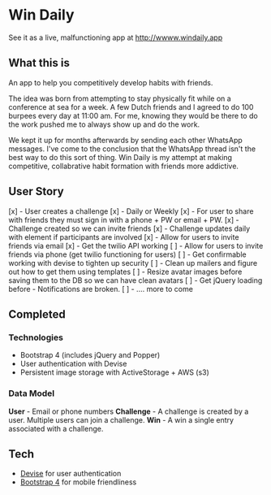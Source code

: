 # Win Daily

See it as a live, malfunctioning app at http://wwww.windaily.app

## What this is

An app to help you competitively develop habits with friends.

The idea was born from attempting to stay physically fit while on a conference at sea for a week. A few Dutch friends and I agreed to do 100 burpees every day at 11:00 am. For me, knowing they would be there to do the work pushed me to always show up and do the work.

We kept it up for months afterwards by sending each other WhatsApp messages. I've come to the conclusion that the WhatsApp thread isn't the best way to do this sort of thing. Win Daily is my attempt at making competitive, collabrative habit formation with friends more addictive.

## User Story

[x] - User creates a challenge
[x]   - Daily or Weekly
[x] - For user to share with friends they must sign in with a phone + PW or email + PW.
[x] - Challenge created so we can invite friends
[x] - Challenge updates daily with element if participants are involved
[x] - Allow for users to invite friends via email
[x] - Get the twilio API working
[ ] - Allow for users to invite friends via phone (get twilio functioning for users)
[ ] - Get confirmable working with devise to tighten up security
[ ] - Clean up mailers and figure out how to get them using templates
[ ] - Resize avatar images before saving them to the DB so we can have clean avatars
[ ] - Get jQuery loading before - Notifications are broken.
[ ] - .... more to come


## Completed

### Technologies

- Bootstrap 4 (includes jQuery and Popper)
- User authentication with Devise
- Persistent image storage with ActiveStorage + AWS (s3)

### Data Model

**User** - Email or phone numbers
**Challenge** - A challenge is created by a user. Multiple users can join a challenge.
**Win** - A win a single entry associated with a challenge.

## Tech

- [Devise](https://github.com/heartcombo/devise) for user authentication
- [Bootstrap 4](https://getbootstrap.com/docs/4.0) for mobile friendliness

